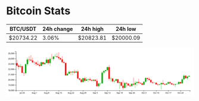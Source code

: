 # Bitcoin Stats

BTC/USDT|24h change|24h high|24h low|
|---|---|---|---|
|$20734.22|3.06%|$20823.81|$20000.09|

<img src="./chart.svg">
